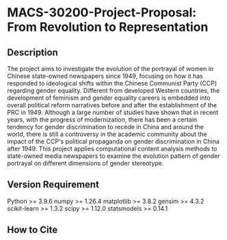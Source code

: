 # MACS-30200-Project-Proposal: From Revolution to Representation
## Description
The project aims to investigate the evolution of the portrayal of women in Chinese state-owned newspapers since 1949, focusing on how it has responded to ideological shifts within the Chinese Communist Party (CCP) regarding gender equality. Different from developed Western countries, the development of feminism and gender equality careers is embedded into overall political reform narratives before and after the establishment of the PRC in 1949. Although a large number of studies have shown that in recent years, with the progress of modernization, there has been a certain tendency for gender discrimination to recede in China and around the world, there is still a controversy in the academic community about the impact of the CCP's political propaganda on gender discrimination in China after 1949. This project applies computational content analysis methods to state-owned media newspapers to examine the evolution pattern of gender portrayal on different dimensions of gender stereotype.
## Version Requirement
Python >= 3.9.6
numpy >= 1.26.4
matplotlib >= 3.8.2
gensim >= 4.3.2
scikit-learn >= 1.3.2
scipy >= 1.12.0
statsmodels >= 0.14.1
## How to Cite
